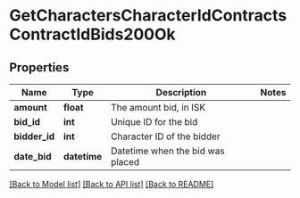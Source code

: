 # GetCharactersCharacterIdContractsContractIdBids200Ok

## Properties
Name | Type | Description | Notes
------------ | ------------- | ------------- | -------------
**amount** | **float** | The amount bid, in ISK | 
**bid_id** | **int** | Unique ID for the bid | 
**bidder_id** | **int** | Character ID of the bidder | 
**date_bid** | **datetime** | Datetime when the bid was placed | 

[[Back to Model list]](../README.md#documentation-for-models) [[Back to API list]](../README.md#documentation-for-api-endpoints) [[Back to README]](../README.md)


